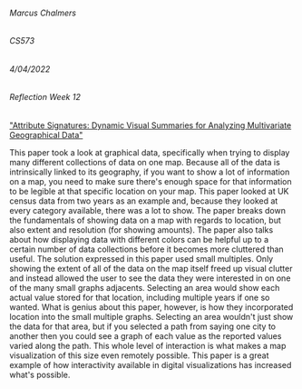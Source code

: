 ###### Marcus Chalmers 
###### CS573
###### 4/04/2022
###### Reflection Week 12

["Attribute Signatures: Dynamic Visual Summaries for Analyzing Multivariate Geographical Data"](https://ieeexplore.ieee.org/document/6875987)

This paper took a look at graphical data, specifically when trying to display many different collections of data on one map. Because all of
the data is intrinsically linked to its geography, if you want to show a lot of information on a map, you need to make sure there's enough space
for that information to be legible at that specific location on your map. This paper looked at UK census data from two years as an example
and, because they looked at every category available, there was a lot to show. The paper breaks down the fundamentals of showing data on a map with
regards to location, but also extent and resolution (for showing amounts). The paper also talks about how displaying data with different colors
can be helpful up to a certain number of data collections before it becomes more cluttered than useful. The solution expressed in this paper 
used small multiples. Only showing the extent of all of the data on the map itself freed up visual clutter and instead allowed
the user to see the data they were interested in on one of the many small graphs adjacents. Selecting an area would show each actual value stored
for that location, including multiple years if one so wanted. What is genius about this paper, however, is how they incorporated location into
the small multiple graphs. Selecting an area wouldn't just show the data for that area, but if you selected a path
from saying one city to another then you could see a graph of each value as the reported values varied along the path. This whole level
of interaction is what makes a map visualization of this size even remotely possible. This paper is a great example of how interactivity available
in digital visualizations has increased what's possible. 
